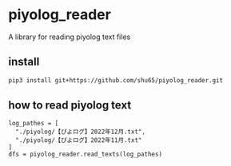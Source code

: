 # piyolog_reader
A library for reading piyolog text files

## install 
```bash
pip3 install git+https://github.com/shu65/piyolog_reader.git
```

## how to read piyolog text
```
log_pathes = [
  "./piyolog/【ぴよログ】2022年12月.txt",
  "./piyolog/【ぴよログ】2022年11月.txt"
]
dfs = piyolog_reader.read_texts(log_pathes)
```
